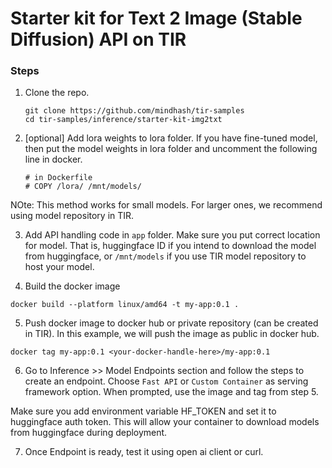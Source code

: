 # Starter kit for Text 2 Image (Stable Diffusion) API on TIR

### Steps
1. Clone the repo.
   ```
   git clone https://github.com/mindhash/tir-samples
   cd tir-samples/inference/starter-kit-img2txt
   ```


2. [optional] Add lora weights to lora folder. If you have fine-tuned model, then put the model weights in lora folder and uncomment the following line in docker. 

 
   ```
   # in Dockerfile 
   # COPY /lora/ /mnt/models/
   ```

NOte: This method works for small models. For larger ones, we recommend using model repository in TIR. 

3. Add API handling code in `app` folder.  Make sure you put correct location for model.  That is, huggingface ID if you intend to download the model from huggingface, or `/mnt/models` if you use TIR model repository to host your model. 
 
4. Build the docker image 

  ```
  docker build --platform linux/amd64 -t my-app:0.1 . 
  ```

5. Push docker image to docker hub or private repository (can be created in TIR). In this example, we will push the image as public in docker hub.

  ```
  docker tag my-app:0.1 <your-docker-handle-here>/my-app:0.1
  
  ```

6. Go to Inference >> Model Endpoints section and follow the steps to create an endpoint. Choose `Fast API` or `Custom Container` as serving framework option. When prompted, use the image and tag from step 5.  

  Make sure you add environment variable HF_TOKEN  and set it to huggingface auth token. This will allow your container to download models from huggingface during deployment. 

7. Once Endpoint is ready, test it using open ai client or curl. 
